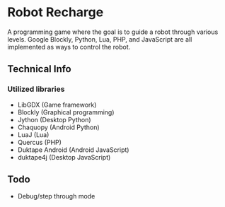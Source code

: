 # Robot Recharge
A programming game where the goal is to guide a robot through various levels.
Google Blockly, Python, Lua, PHP, and JavaScript are all implemented as ways to
control the robot.

## Technical Info
### Utilized libraries
- LibGDX (Game framework)
- Blockly (Graphical programming)
- Jython (Desktop Python)
- Chaquopy (Android Python)
- LuaJ (Lua)
- Quercus (PHP)
- Duktape Android (Android JavaScript)
- duktape4j (Desktop JavaScript)

## Todo
- Debug/step through mode
